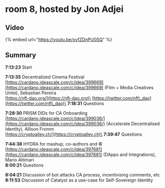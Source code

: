 # room 8, hosted by Jon Adjei

## Video

{% embed url="https://youtu.be/xvfZDnPU0SQ" %}

## Summary

**7:13:23** Start

**7:13:35** Decentralized Cinema Festival [https://cardano.ideascale.com/c/idea/399669](https://cardano.ideascale.com/c/idea/399669) (Film + Media Creatives Unite), Sebastian Pereira\
[https://nft-dao.org/](https://nft-dao.org)\
[https://twitter.com/nft\_dao](https://twitter.com/nft\_dao)\
**7:18:31** Questions

**7:28:30** PRISM DIDs for CA Onboarding [https://cardano.ideascale.com/c/idea/399036/](https://cardano.ideascale.com/c/idea/399036/) (Accelerate Decentralised Identity), Allison Fromm\
[https://cryptoalley.ch/](https://cryptoalley.ch)\
**7:39:47** Questions

**7:44:38**  HYDRA for mashup, co-authors and ©  [https://cardano.ideascale.com/c/idea/397681](https://cardano.ideascale.com/c/idea/397681) (DApps and Integrations), Mario Altimari\
**8:00:21** Questions

**8:04:21** Discussion of bot attacks CA process, incentivising comments, etc\
**8:11:53** Discussion of Catalyst as a use-case for Self-Sovereign Identity

